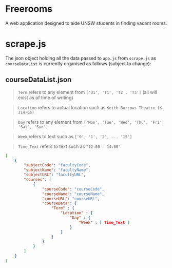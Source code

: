 # Freerooms
A web application designed to aide UNSW students in finding vacant rooms.

# scrape.js
The json object holding all the data passed to `app.js` from `scrape.js` as `courseDataList` is currently organised as follows (subject to change):

## courseDataList.json
> `Term` refers to any element from `['U1', 'T1', 'T2', 'T3']` (all will exist as of time of writing)

> `Location` refers to actual location such as `Keith Burrows Theatre (K-J14-G5)`

> `Day` refers to any element from `['Mon', 'Tue', 'Wed', 'Thu', 'Fri', 'Sat', 'Sun']`

> `Week` refers to text such as `['0', '1', '2', ... '15']`

> `Time_Text` refers to text such as `"12:00 - 14:00"`
```json
[
	{
		"subjectCode": "facultyCode",
		"subjectName": "facultyName",
		"subjectURL": "facultyURL",
		"courses": [
			{
				"courseCode": "courseCode",
				"courseName": "courseName",
				"courseURL": "courseURL",
				"courseData": {
					"Term" : {
						"Location" : {
							"Day" : {
								"Week" : [ Time_Text ]
							}
						}
					}
				}
			}
		]
	}
]
```
